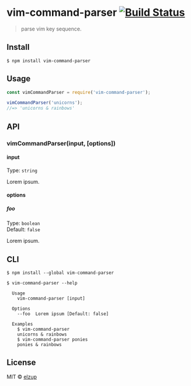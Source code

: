 # vim-command-parser [![Build Status](https://travis-ci.org/elzup/vim-command-parser.svg?branch=master)](https://travis-ci.org/elzup/vim-command-parser)

> parse vim key sequence.


## Install

```
$ npm install vim-command-parser
```


## Usage

```js
const vimCommandParser = require('vim-command-parser');

vimCommandParser('unicorns');
//=> 'unicorns & rainbows'
```


## API

### vimCommandParser(input, [options])

#### input

Type: `string`

Lorem ipsum.

#### options

##### foo

Type: `boolean`<br>
Default: `false`

Lorem ipsum.


## CLI

```
$ npm install --global vim-command-parser
```

```
$ vim-command-parser --help

  Usage
    vim-command-parser [input]

  Options
    --foo  Lorem ipsum [Default: false]

  Examples
    $ vim-command-parser
    unicorns & rainbows
    $ vim-command-parser ponies
    ponies & rainbows
```


## License

MIT © [elzup](http://elzup.com)
